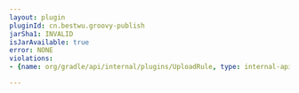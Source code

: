 ```yaml
---
layout: plugin
pluginId: cn.bestwu.groovy-publish
jarSha1: INVALID
isJarAvailable: true
error: NONE
violations:
- {name: org/gradle/api/internal/plugins/UploadRule, type: internal-api-usage}

---
```

